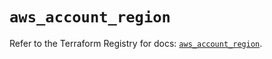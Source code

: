 # `aws_account_region`

Refer to the Terraform Registry for docs: [`aws_account_region`](https://registry.terraform.io/providers/hashicorp/aws/6.2.0/docs/resources/account_region).
